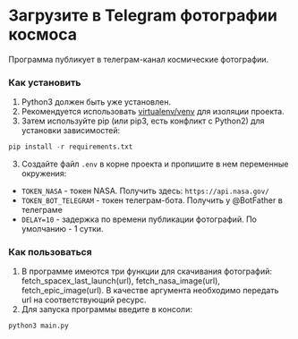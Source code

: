 # Загрузите в Telegram фотографии космоса
Программа публикует в телеграм-канал космические фотографии.

### Как установить
1. Python3 должен быть уже установлен. 
2. Рекомендуется использовать [virtualenv/venv](https://docs.python.org/3/library/venv.html) для изоляции проекта.
3. Затем используйте pip (или pip3, есть конфликт с Python2) для установки зависимостей:
```python
pip install -r requirements.txt
```
3. Создайте файл ```.env``` в корне проекта и пропишите в нем переменные окружения: 
- ```TOKEN_NASA``` - токен NASA. Получить здесь: ```https://api.nasa.gov/```
- ```TOKEN_BOT_TELEGRAM``` - токен телеграм-бота. Получить у @BotFather в телеграме
- ```DELAY=10``` - задержка по времени публикации фотографий. По умолчанию - 1 сутки.
### Как пользоваться
1. В программе имеются три функции для скачивания фотографий: fetch_spacex_last_launch(url), fetch_nasa_image(url), fetch_epic_image(url).
В качестве аргумента необходимо передать url на соответствующий ресурс.
2. Для запуска программы введите в консоли:
```python
python3 main.py 
```